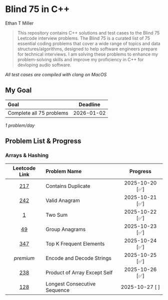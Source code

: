 # Blind 75 in C++

Ethan T Miller

> This repository contains C++ solutions and test cases to the Blind 75 Leetcode interview problems. The Blind 75 is a curated list of 75 essential coding problems that cover a wide range of topics and data structures/algorithms, designed to help software engineers prepare for technical interviews. I am solving these problems to enhance my problem-solving skills and improve my proficiency in C++ for devloping audio software.

*All test cases are compiled with clang on MacOS*

## My Goal
| **Goal**                 | **Deadline** |
|:-------------------------|:----------:|
| Complete all 75 problems | 2026-01-02 |

*1 problem/day*

## Problem List & Progress

### Arrays & Hashing
|                           Leetcode Link                            | Problem Name                 |    Progress    |
| :----------------------------------------------------------------: | :--------------------------- | :------------: |
|      [217](https://leetcode.com/problems/contains-duplicate/)      | Contains Duplicate           | 2025-10-20 [✅] |
|        [242](https://leetcode.com/problems/valid-anagram/)         | Valid Anagram                | 2025-10-21 [✅] |
|            [1](https://leetcode.com/problems/two-sum/)             | Two Sum                      | 2025-10-22 [✅] |
|        [49](https://leetcode.com/problems/group-anagrams/)         | Group Anagrams               | 2025-10-23 [✅] |
|   [347](https://leetcode.com/problems/top-k-frequent-elements/)    | Top K Frequent Elements      | 2025-10-24 [✅] |
|                             *premium*                              | Encode and Decode Strings    | 2025-10-25 [✅] |
| [238](https://leetcode.com/problems/product-of-array-except-self/) | Product of Array Except Self | 2025-10-26 [✅] |
| [128](https://leetcode.com/problems/longest-consecutive-sequence/) | Longest Consecutive Sequence | 2025-10-27 [ ] |

